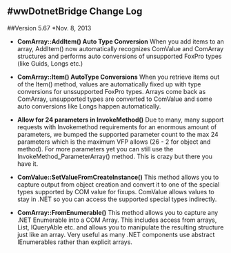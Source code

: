 #wwDotnetBridge Change Log
--------------------------


##Version 5.67
*Nov. 8, 2013


* **ComArray::AddItem() Auto Type Conversion**
When you add items to an array, AddItem() now automatically
recognizes ComValue and ComArray structures and performs
auto conversions of unsupported FoxPro types (like Guids, Longs etc.)

* **ComArray::Item() AutoType Conversions**
When you retrieve items out of the Item() method, values are 
automatically fixed up with type conversions for unssupported
FoxPro types. Arrays come back as ComArray, unsupported types
are converted to ComValue and some auto conversions like Longs
happen automatically.

* **Allow for 24 parameters in InvokeMethod()**
Due to many, many support requests with Invokemethod requirements
for an enormous amount of parameters, we bumped the supported parameter 
count to the max 24 parameters which is the maximum VFP allows 
(26 - 2 for object and method). For more parameters yet you can 
still use the InvokeMethod_ParameterArray() method. This is crazy but there you have it.

* **ComValue::SetValueFromCreateInstance()**
This method allows you to capture output from object creation and convert
it to one of the special types supported by COM value for fixups. ComValue
allows values to stay in .NET so you can access the supported special types
indirectly.

* **ComArray::FromEnumerable()**
This method allows you to capture any .NET Enumerable into a COM Array.
This includes access from arrays, List<T>, IQueryAble<T> etc. and allows
you to manipulate the resulting structure just like an array. Very useful
as many .NET components use abstract IEnumerables rather than explicit
arrays.